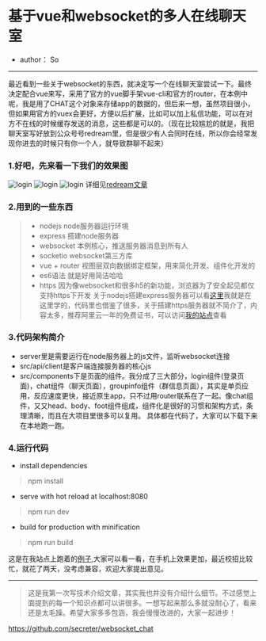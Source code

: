 # 基于vue和websocket的多人在线聊天室
* author： So
------

最近看到一些关于websocket的东西，就决定写一个在线聊天室尝试一下。最终决定配合vue来写，采用了官方的vue脚手架vue-cli和官方的router，在本例中呢，我是用了CHAT这个对象来存储app的数据的，但后来一想，虽然项目很小，但如果用官方的vuex会更好，方便以后扩展，比如可以加上私信功能，可以在对方不在线的时候缓存发送的消息，这些都是可以的。（现在比较尴尬的就是，我把聊天室写好放到公众号号redream里，但是很少有人会同时在线，所以你会经常发现你进去的时候只有你一个人，就导致群聊不起来）

### 1.好吧，先来看一下我们的效果图
![login](http://item.redream.cn/chat/0.jpg )
![login](http://item.redream.cn/chat/447.jpg )
![login](http://item.redream.cn/chat/445.jpg )
详细见[redream文章](http://mp.weixin.qq.com/s?__biz=MzAwMjAzNDU1NQ==&mid=2650166098&idx=1&sn=8ea7fda842823a1a0528742589f9f238&chksm=82d26d46b5a5e4503e830de7f41469b5fe93a08058bf839838f13597914037230ea114a57f3a#rd)

### 2.用到的一些东西
> * nodejs node服务器运行环境
> * express 搭建node服务器
> * websocket 本例核心，推送服务器消息到所有人
> * socketio websocket第三方库
> * vue + router 视图层双向数据绑定框架，用来简化开发、组件化开发的
> * es6语法 就是好用简洁哈哈
> * https 因为像websocket和很多h5的新功能，浏览器为了安全起见都仅支持https下开发
关于nodejs搭建express服务器可以看[这里](http://www.plhwin.com/2014/05/28/nodejs-socketio/)我就是在这里学的，代码里也借鉴了很多，关于搭建https服务器就不简介了，内容太多，推荐阿里云一年的免费证书，可以访问[我的站点](https://node.redream.cn)查看

### 3.代码架构简介
* server里是需要运行在node服务器上的js文件，监听websocket连接
* src/api/client是客户端连接服务器的核心js
* src/components下是页面的组件。我分成了三大部分，login组件(登录页面)，chat组件（聊天页面），groupinfo组件（群信息页面），其实是单页应用，反应速度更快，接近原生app，只不过用router联系在了一起。像chat组件，又又head、body、foot组件组成，组件化是很好的习惯和架构方式，条理清晰，而且在大项目里很多可以复用。
具体都在代码了，大家可以下载下来在本地跑一跑。

### 4.运行代码
* install dependencies
> npm install

* serve with hot reload at localhost:8080
> npm run dev

* build for production with minification
> npm run build

这是在我站点上跑着的[例子](http://item.redream.cn/chat/),大家可以看一看，在手机上效果更加，最近校招比较忙，就花了两天，没考虑兼容，欢迎大家提出意见。

-------
> 这是我第一次写技术介绍文章，其实我也并没有介绍什么细节。不过感觉上面提到的每一个知识点都可以讲很多。一想写起来那么多就没耐心了，看来还是太毛躁。希望大家多多包涵，我会慢慢改进的，大家一起进步！

https://github.com/secreter/websocket_chat
